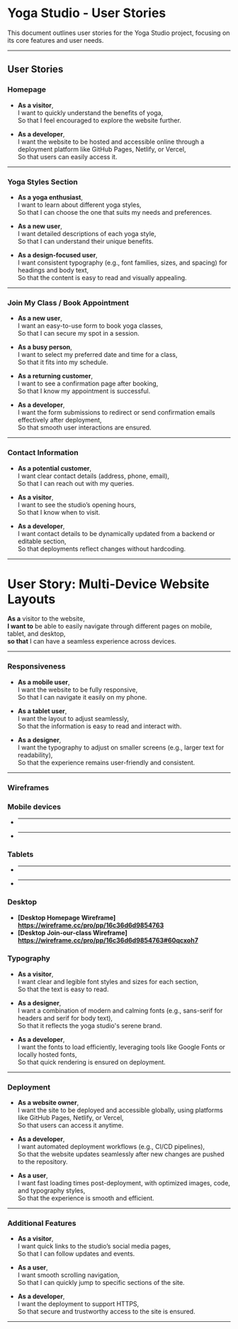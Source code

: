 # Yoga Studio - User Stories

This document outlines user stories for the Yoga Studio project, focusing on its core features and user needs.

---

## User Stories

### Homepage

- **As a visitor**,  
  I want to quickly understand the benefits of yoga,  
  So that I feel encouraged to explore the website further.


- **As a developer**,  
  I want the website to be hosted and accessible online through a deployment platform like GitHub Pages, Netlify, or Vercel,  
  So that users can easily access it.

---

### Yoga Styles Section

- **As a yoga enthusiast**,  
  I want to learn about different yoga styles,  
  So that I can choose the one that suits my needs and preferences.

- **As a new user**,  
  I want detailed descriptions of each yoga style,  
  So that I can understand their unique benefits.

- **As a design-focused user**,  
  I want consistent typography (e.g., font families, sizes, and spacing) for headings and body text,  
  So that the content is easy to read and visually appealing.

---

### Join My Class / Book Appointment

- **As a new user**,  
  I want an easy-to-use form to book yoga classes,  
  So that I can secure my spot in a session.

- **As a busy person**,  
  I want to select my preferred date and time for a class,  
  So that it fits into my schedule.

- **As a returning customer**,  
  I want to see a confirmation page after booking,  
  So that I know my appointment is successful.

- **As a developer**,  
  I want the form submissions to redirect or send confirmation emails effectively after deployment,  
  So that smooth user interactions are ensured.

---

### Contact Information

- **As a potential customer**,  
  I want clear contact details (address, phone, email),  
  So that I can reach out with my queries.

- **As a visitor**,  
  I want to see the studio’s opening hours,  
  So that I know when to visit.

- **As a developer**,  
  I want contact details to be dynamically updated from a backend or editable section,  
  So that deployments reflect changes without hardcoding.

---

# User Story: Multi-Device Website Layouts

**As a** visitor to the website,  
**I want to** be able to easily navigate through different pages on mobile, tablet, and desktop,  
**so that** I can have a seamless experience across devices.

---

### Responsiveness

- **As a mobile user**,  
  I want the website to be fully responsive,  
  So that I can navigate it easily on my phone.

- **As a tablet user**,  
  I want the layout to adjust seamlessly,  
  So that the information is easy to read and interact with.

- **As a designer**,  
  I want the typography to adjust on smaller screens (e.g., larger text for readability),  
  So that the experience remains user-friendly and consistent.

---

### Wireframes

### Mobile devices

- ** **
- ** **

### Tablets
- ** **
- ** **

### Desktop
- **[Desktop Homepage Wireframe] https://wireframe.cc/pro/pp/16c36d6d9854763**
- **[Desktop Join-our-class Wireframe] https://wireframe.cc/pro/pp/16c36d6d9854763#60qcxoh7**

### Typography

- **As a visitor**,  
  I want clear and legible font styles and sizes for each section,  
  So that the text is easy to read.

- **As a designer**,  
  I want a combination of modern and calming fonts (e.g., sans-serif for headers and serif for body text),  
  So that it reflects the yoga studio's serene brand.

- **As a developer**,  
  I want the fonts to load efficiently, leveraging tools like Google Fonts or locally hosted fonts,  
  So that quick rendering is ensured on deployment.

---

### Deployment

- **As a website owner**,  
  I want the site to be deployed and accessible globally, using platforms like GitHub Pages, Netlify, or Vercel,  
  So that users can access it anytime.

- **As a developer**,  
  I want automated deployment workflows (e.g., CI/CD pipelines),  
  So that the website updates seamlessly after new changes are pushed to the repository.

- **As a user**,  
  I want fast loading times post-deployment, with optimized images, code, and typography styles,  
  So that the experience is smooth and efficient.

---

### Additional Features

- **As a visitor**,  
  I want quick links to the studio’s social media pages,  
  So that I can follow updates and events.

- **As a user**,  
  I want smooth scrolling navigation,  
  So that I can quickly jump to specific sections of the site.

- **As a developer**,  
  I want the deployment to support HTTPS,  
  So that secure and trustworthy access to the site is ensured.

---

